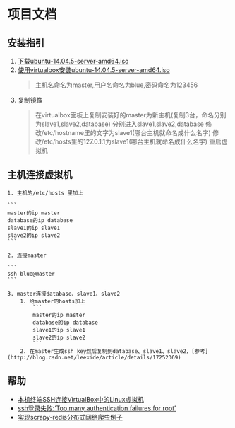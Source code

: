 # 项目文档

## 安装指引

1. [下载ubuntu-14.04.5-server-amd64.iso ](http://releases.ubuntu.com/14.04/ubuntu-14.04.5-server-amd64.iso)
2. [使用virtualbox安装ubuntu-14.04.5-server-amd64.iso](http://www.linuxidc.com/Linux/2016-08/134583.htm)
    > 主机名命名为master,用户名命名为blue,密码命名为123456
3. 复制镜像
    > 在virtualbox面板上复制安装好的master为新主机(复制3台，命名分别为slave1,slave2,database)
    > 分别进入slave1,slave2,database
    > 修改/etc/hostname里的文字为slave1(哪台主机就命名成什么名字)
    > 修改/etc/hosts里的127.0.1.1为slave1(哪台主机就命名成什么名字)
    > 重启虚拟机

## 主机连接虚拟机
    1. 主机的/etc/hosts 里加上
    
    ```
    master的ip master
    database的ip database
    slave1的ip slave1
    slave2的ip slave2
    ```
    
    2. 连接master
    
    ```
    ssh blue@master
    ```
    
    3. master连接database、slave1、slave2
        1. 给master的hosts加上
            ```
            master的ip master
            database的ip database
            slave1的ip slave1
            slave2的ip slave2
            ```
        2. 在master生成ssh key然后复制到database、slave1、slave2，[参考](http://blog.csdn.net/leexide/article/details/17252369)
    
## 帮助
- [本机终端SSH连接VirtualBox中的Linux虚拟机](https://itbilu.com/linux/management/4Jy8JsAIM.html)
- [ssh登录失败:’Too many authentication failures for root’](http://bbs.iosre.com/t/ssh-too-many-authentication-failures-for-root/306)
- [实现scrapy-redis分布式网络爬虫例子](http://yanyan0108.blog.163.com/blog/static/173747928201591524728727/)